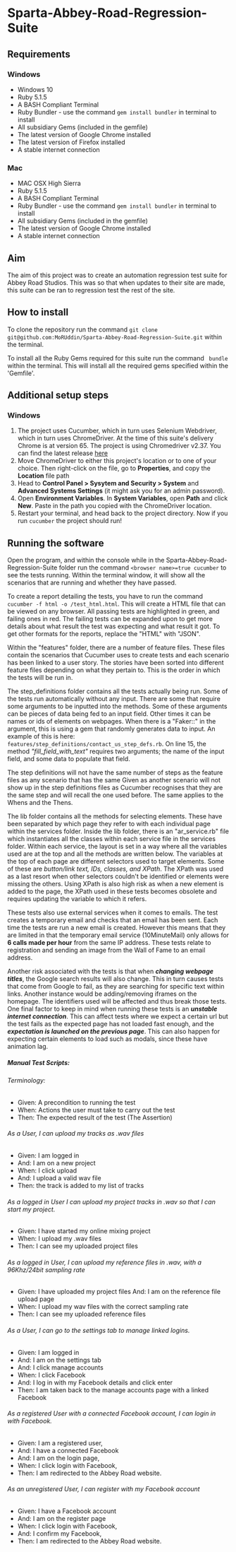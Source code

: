 # Sparta-Abbey-Road-Regression-Suite

## Requirements
### Windows
* Windows 10
* Ruby 5.1.5
* A BASH Compliant Terminal
* Ruby Bundler - use the command `gem install bundler` in terminal to install
* All subsidiary Gems (included in the gemfile)
* The latest version of Google Chrome installed
* The latest version of Firefox installed
* A stable internet connection

### Mac
* MAC OSX High Sierra
* Ruby 5.1.5
* A BASH Compliant Terminal
* Ruby Bundler - use the command `gem install bundler` in terminal to install
* All subsidiary Gems (included in the gemfile)
* The latest version of Google Chrome installed
* A stable internet connection

## Aim
The aim of this project was to create an automation regression test suite for Abbey Road Studios. This was so that when updates to their site are made, this suite can be ran to regression test the rest of the site.

## How to install
To clone the repository run the command `git clone git@github.com:MoRUddin/Sparta-Abbey-Road-Regression-Suite.git` within the terminal.

To install all the Ruby Gems required for this suite run the command ` bundle` within the terminal. This will install all the required gems specified within the 'Gemfile'.

## Additional setup steps
### Windows
1. The project uses Cucumber, which in turn uses Selenium Webdriver, which in turn uses ChromeDriver. At the time of this suite's delivery Chrome is at version 65. The project is using Chromedriver v2.37. You can find the latest release [here](https://sites.google.com/a/chromium.org/chromedriver/downloads)
2. Move ChromeDriver to either this project's location or to one of your choice. Then right-click on the file, go to **Properties**, and copy the **Location** file path
3. Head to **Control Panel > Sysytem and Security > System** and **Advanced Systems Settings** (it might ask you for an admin password).
4. Open **Environment Variables**. In **System Variables**, open **Path** and click **New**. Paste in the path you copied with the ChromeDriver location.
5. Restart your terminal, and head back to the project directory. Now if you run `cucumber` the project should run!

## Running the software
Open the program, and within the console while in the Sparta-Abbey-Road-Regression-Suite folder run the command `<browser name>=true cucumber` to see the tests running.
Within the terminal window, it will show all the scenarios that are running and whether they have passed.

To create a report detailing the tests, you have to run the command `cucumber -f html -o /test_html.html`. This will create a HTML file that can be viewed on any browser. All passing tests are highlighted in green, and failing ones in red. The failing tests can be expanded upon to get more details about what result the test was expecting and what result it got. To get other formats for the reports, replace the "HTML" with "JSON".

Within the "features" folder, there are a number of feature files. These files contain the scenarios that Cucumber uses to create tests and each scenario has been linked to a user story. The stories have been sorted into different feature files depending on what they pertain to. This is the order in which the tests will be run in.

The step_definitions folder contains all the tests actually being run. Some of the tests run automatically without any input. There are some that require some arguments to be inputted into the methods. Some of these arguments can be pieces of data being fed to an input field. Other times it can be names or ids of elements on webpages. When there is a "Faker::" in the argument, this is using a gem that randomly generates data to input. An example of this is here: `features/step_definitions/contact_us_step_defs.rb`.
On line 15, the method *"fill_field_with_text"* requires two arguments; the name of the input field, and some data to populate that field.

The step definitions will not have the same number of steps as the feature files as any scenario that has the same Given as another scenario will not show up in the step definitions files as Cucumber recognises that they are the same step and will recall the one used before. The same applies to the Whens and the Thens.

The lib folder contains all the methods for selecting elements. These have been separated by which page they refer to with each individual page within the services folder. Inside the lib folder, there is an "ar_service.rb" file which instantiates all the classes within each service file in the services folder. Within each service, the layout is set in a way where all the variables used are at the top and all the methods are written below. The variables at the top of each page are different selectors used to target elements. Some of these are *button/link text, IDs, classes, and XPath*. The XPath was used as a last resort when other selectors couldn't be identified or elements were missing the others. Using XPath is also high risk as when a new element is added to the page, the XPath used in these tests becomes obsolete and requires updating the variable to which it refers.

These tests also use external services when it comes to emails. The test creates a temporary email and checks that an email has been sent. Each time the tests are run a new email is created. However this means that they are limited in that the temporary email service (10MinuteMail) only allows for **6 calls made per hour** from the same IP address. These tests relate to registration and sending an image from the Wall of Fame to an email address.

Another risk associated with the tests is that when ***changing webpage titles***, the Google search results will also change. This in turn causes tests that come from Google to fail, as they are searching for specific text within links. Another instance would be adding/removing iframes on the homepage. The identifiers used will be affected and thus break those tests. One final factor to keep in mind when running these tests is an ***unstable internet connection***. This can affect tests where we expect a certain url but the test fails as the expected page has not loaded fast enough, and the ***expectation is launched on the previous page***. This can also happen for expecting certain elements to load such as modals, since these have animation lag.

##### Manual Test Scripts:
###### Terminology:
* Given: A precondition to running the test
* When: Actions the user must take to carry out the test
* Then: The expected result of the test (The Assertion)

###### As a User, I can upload my tracks as .wav files
* Given: I am logged in
* And: I am on a new project
* When: I click upload
* And: I upload a valid wav file
* Then: the track is added to my list of tracks

###### As a logged in User I can upload my project tracks in .wav so that I can start my project.
* Given: I have started my online mixing project
* When: I upload my .wav files
* Then: I can see my uploaded project files

###### As a logged in User, I can upload my reference files in .wav, with a 96Khz/24bit sampling rate
* Given: I have uploaded my project files And: I am on the reference file upload page
* When: I upload my wav files with the correct sampling rate
* Then: I can see my uploaded reference files

###### As a User, I can go to the settings tab to manage linked logins.
* Given: I am logged in
* And: I am on the settings tab
* And: I click manage accounts
* When: I click Facebook
* And: I log in with my Facebook details and click enter
* Then: I am taken back to the manage accounts page with a linked Facebook

###### As a registered User with a connected Facebook account, I can login in with Facebook.
* Given: I am a registered user,
* And: I have a connected Facebook
* And: I am on the login page,
* When: I click login with Facebook,
* Then: I am redirected to the Abbey Road website.

###### As an unregistered User, I can register with my Facebook account
* Given: I have a Facebook account
* And: I am on the register page
* When: I click login with Facebook,
* And: I confirm my Facebook,
* Then: I am redirected to the Abbey Road website.
